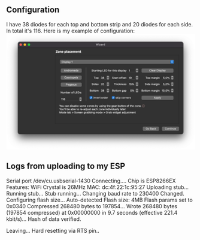 ## Configuration
I have 38 diodes for each top and bottom strip and 20 diodes for each side. In total it's 116.
Here is my example of configuration:
![Personal Prismatik Configuration](screenshot_prismatik_config.png)

## Logs from uploading to my ESP
Serial port /dev/cu.usbserial-1430
Connecting....
Chip is ESP8266EX
Features: WiFi
Crystal is 26MHz
MAC: dc:4f:22:1c:95:27
Uploading stub...
Running stub...
Stub running...
Changing baud rate to 230400
Changed.
Configuring flash size...
Auto-detected Flash size: 4MB
Flash params set to 0x0340
Compressed 268480 bytes to 197854...
Wrote 268480 bytes (197854 compressed) at 0x00000000 in 9.7 seconds (effective 221.4 kbit/s)...
Hash of data verified.

Leaving...
Hard resetting via RTS pin..
